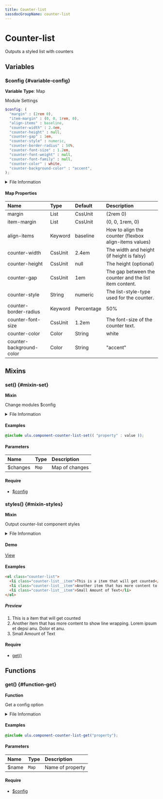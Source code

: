 ```yaml
---
title: Counter-list
sassdocGroupName: counter-list
---
```



# Counter-list

<div class="type-large">

Outputs a styled list with counters

</div>



## Variables




<div class="sassdoc-item-header">

###  $config {#variable-config}

  <div class="sassdoc-item-header__labels">
    <span class="tag tag--primary"><strong>Variable</strong></span> <span class="tag"><strong>Type</strong>: Map</span>
  </div>

</div>

  

Module Settings
    
    

``` scss
$config: (
  "margin" : (2rem 0),
  "item-margin" : (0, 0, 1rem, 0),
  "align-items" : baseline, 
  "counter-width" : 2.4em,
  "counter-height" : null,
  "counter-gap" : 1em,
  "counter-style" : numeric,
  "counter-border-radius" : 50%,
  "counter-font-size" : 1.2em,
  "counter-font-weight" : null,
  "counter-font-family" : null,
  "counter-color" : white,
  "counter-background-color" : "accent",
);
```
  


<details>
  <summary>File Information</summary>
  
- **File:** _counter-list.scss
- **Group:** counter-list
- **Type:** variable
- **Lines (comments):** 11-23
- **Lines (code):** 25-39

</details>

    

#### Map Properties


|Name|Type|Default|Description|
|:--|:--|:--|:--|
|margin|List|CssUnit|(2rem 0)|The top and bottom margin of the list.|
|item-margin|List|CssUnit|(0, 0, 1rem, 0)|The margin applied to each list item.|
|align-items|Keyword|baseline|How to align the counter (flexbox align-items values)|
|counter-width|CssUnit|2.4em|The width and height (if height is falsy)|
|counter-height|CssUnit|null|The height (optional)|
|counter-gap|CssUnit|1em|The gap between the counter and the list item content.|
|counter-style|String|numeric|The list-style-type used for the counter.|
|counter-border-radius|Keyword|Percentage|50%|The border-radius of the counter element.|
|counter-font-size|CssUnit|1.2em|The font-size of the counter text.|
|counter-color|Color|String|white|The text color of the counter. Accepts color names or hex codes.|
|counter-background-color|Color|String|"accent"|The background color of the counter. Refers to a color in the color module.|

    
  

## Mixins




<div class="sassdoc-item-header">

###  set() {#mixin-set}

  <div class="sassdoc-item-header__labels">
    <span class="tag tag--primary"><strong>Mixin</strong></span>
  </div>

</div>

  

Change modules $config
    
    


<details>
  <summary>File Information</summary>
  
- **File:** _counter-list.scss
- **Group:** counter-list
- **Type:** mixin
- **Lines (comments):** 41-44
- **Lines (code):** 46-48

</details>

    

#### Examples

      


``` scss
@include ulu.component-counter-list-set(( "property" : value ));
```
  



      

#### Parameters


|Name|Type|Description|
|:--|:--|:--|
|$changes|`Map`|Map of changes|

    

#### Require

- [$config](/sass/components/accordion/#variable-config)
  


<div class="sassdoc-item-header">

###  styles() {#mixin-styles}

  <div class="sassdoc-item-header__labels">
    <span class="tag tag--primary"><strong>Mixin</strong></span>
  </div>

</div>

  

Output counter-list component styles
    
    


<details>
  <summary>File Information</summary>
  
- **File:** _counter-list.scss
- **Group:** counter-list
- **Type:** mixin
- **Lines (comments):** 59-66
- **Lines (code):** 68-137

</details>

    


<div class="callout callout--demo crop-margins">

#### Demo



<a class="button" href="/demos/counter-list">View</a>

</div>



#### Examples

      


``` html
<ol class="counter-list">
  <li class="counter-list__item">This is a item that will get counted</li>
  <li class="counter-list__item">Another item that has more content to show line wrapping. Lorem ipsum et depsi anu. Dolor et anu.</li>
  <li class="counter-list__item">Small Amount of Text</li>
</ol>
```
  


##### Preview

<div>
<ol class="counter-list">
  <li class="counter-list__item">This is a item that will get counted</li>
  <li class="counter-list__item">Another item that has more content to show line wrapping. Lorem ipsum et depsi anu. Dolor et anu.</li>
  <li class="counter-list__item">Small Amount of Text</li>
</ol>
</div>

    

      

#### Require

- [get()](/sass/components/accordion/#function-get)
  
  

## Functions




<div class="sassdoc-item-header">

###  get() {#function-get}

  <div class="sassdoc-item-header__labels">
    <span class="tag tag--primary"><strong>Function</strong></span>
  </div>

</div>

  

Get a config option
    
    


<details>
  <summary>File Information</summary>
  
- **File:** _counter-list.scss
- **Group:** counter-list
- **Type:** function
- **Lines (comments):** 50-53
- **Lines (code):** 55-57

</details>

    

#### Examples

      


``` scss
@include ulu.component-counter-list-get("property");
```
  



      

#### Parameters


|Name|Type|Description|
|:--|:--|:--|
|$name|`Map`|Name of property|

    

#### Require

- [$config](/sass/components/accordion/#variable-config)
  
  
  